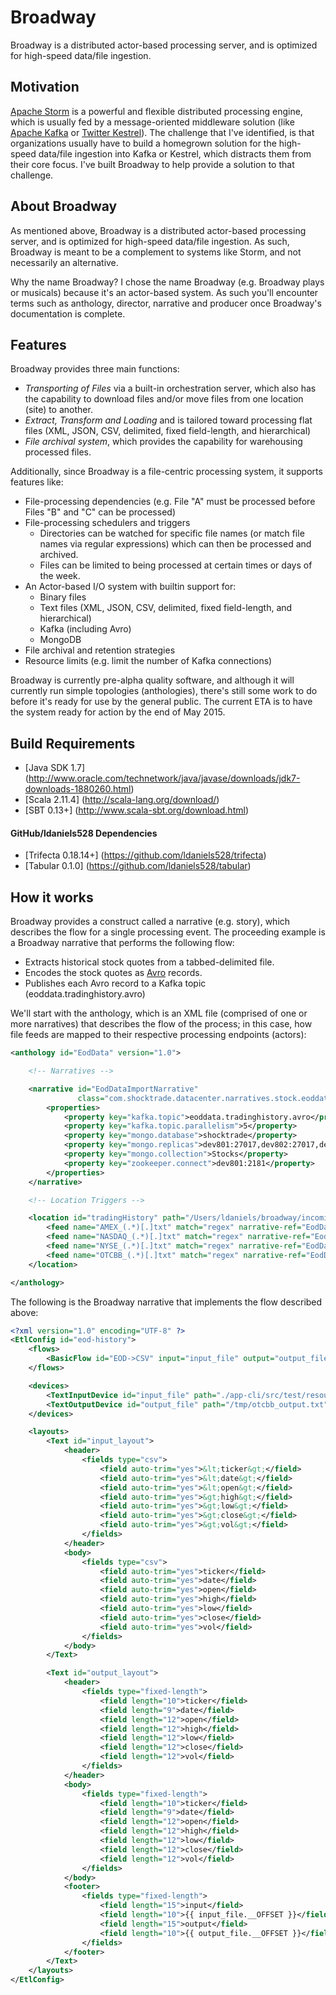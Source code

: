 Broadway
====
Broadway is a distributed actor-based processing server, and is optimized for high-speed data/file ingestion.

## Motivation

<a href="http://storm.apache.org/" target="new_window">Apache Storm</a> is a powerful and flexible distributed processing engine,
which is usually fed by a message-oriented middleware solution (like <a href="http://kafka.apache.org/" target="new_window">Apache Kafka</a>
or <a href="https://github.com/twitter/kestrel" target="new_window">Twitter Kestrel</a>). The challenge that I've identified,
is that organizations usually have to build a homegrown solution for the high-speed data/file ingestion into Kafka or Kestrel,
which distracts them from their core focus. I've built Broadway to help provide a solution to that challenge.

## About Broadway

As mentioned above, Broadway is a distributed actor-based processing server, and is optimized for high-speed data/file
ingestion. As such, Broadway is meant to be a complement to systems like Storm, and not necessarily an alternative.

Why the name Broadway? I chose the name Broadway (e.g. Broadway plays or musicals) because it's an actor-based system.
As such you'll encounter terms such as anthology, director, narrative and producer once Broadway's documentation is complete.

## Features

Broadway provides three main functions:

* *Transporting of Files* via a built-in orchestration server, which also has the capability to download files and/or move files from one location (site) to another.
* *Extract, Transform and Loading* and is tailored toward processing flat files (XML, JSON, CSV, delimited, fixed field-length, and hierarchical)
* *File archival system*, which provides the capability for warehousing processed files.

Additionally, since Broadway is a file-centric processing system, it supports features like:
* File-processing dependencies (e.g. File "A" must be processed before Files "B" and "C" can be processed)
* File-processing schedulers and triggers
  * Directories can be watched for specific file names (or match file names via regular expressions) which can then be processed and archived.
  * Files can be limited to being processed at certain times or days of the week.
* An Actor-based I/O system with builtin support for:
  * Binary files
  * Text files (XML, JSON, CSV, delimited, fixed field-length, and hierarchical)
  * Kafka (including Avro)
  * MongoDB
* File archival and retention strategies
* Resource limits (e.g. limit the number of Kafka connections)

Broadway is currently pre-alpha quality software, and although it will currently run simple topologies (anthologies), 
there's still some work to do before it's ready for use by the general public. The current ETA is to have the system 
ready for action by the end of May 2015.

## Build Requirements

* [Java SDK 1.7] (http://www.oracle.com/technetwork/java/javase/downloads/jdk7-downloads-1880260.html)
* [Scala 2.11.4] (http://scala-lang.org/download/)
* [SBT 0.13+] (http://www.scala-sbt.org/download.html)

#### GitHub/ldaniels528 Dependencies

* [Trifecta 0.18.14+] (https://github.com/ldaniels528/trifecta)
* [Tabular 0.1.0] (https://github.com/ldaniels528/tabular)

## How it works

Broadway provides a construct called a narrative (e.g. story), which describes the flow for a single processing event.
The proceeding example is a Broadway narrative that performs the following flow:

* Extracts historical stock quotes from a tabbed-delimited file.
* Encodes the stock quotes as <a href="http://avro.apache.org/" target="avro">Avro</a> records.
* Publishes each Avro record to a Kafka topic (eoddata.tradinghistory.avro)

We'll start with the anthology, which is an XML file (comprised of one or more narratives) that describes the flow of 
the process; in this case, how file feeds are mapped to their respective processing endpoints (actors):

```xml
<anthology id="EodData" version="1.0">

    <!-- Narratives -->

    <narrative id="EodDataImportNarrative"
               class="com.shocktrade.datacenter.narratives.stock.eoddata.EodDataImportNarrative">
        <properties>
            <property key="kafka.topic">eoddata.tradinghistory.avro</property>
            <property key="kafka.topic.parallelism">5</property>
            <property key="mongo.database">shocktrade</property>
            <property key="mongo.replicas">dev801:27017,dev802:27017,dev803:27017</property>
            <property key="mongo.collection">Stocks</property>
            <property key="zookeeper.connect">dev801:2181</property>
        </properties>
    </narrative>

    <!-- Location Triggers -->

    <location id="tradingHistory" path="/Users/ldaniels/broadway/incoming/tradingHistory">
        <feed name="AMEX_(.*)[.]txt" match="regex" narrative-ref="EodDataImportNarrative"/>
        <feed name="NASDAQ_(.*)[.]txt" match="regex" narrative-ref="EodDataImportNarrative"/>
        <feed name="NYSE_(.*)[.]txt" match="regex" narrative-ref="EodDataImportNarrative"/>
        <feed name="OTCBB_(.*)[.]txt" match="regex" narrative-ref="EodDataImportNarrative"/>
    </location>

</anthology>
```

The following is the Broadway narrative that implements the flow described above:

```xml
<?xml version="1.0" encoding="UTF-8" ?>
<EtlConfig id="eod-history">
    <flows>
        <BasicFlow id="EOD->CSV" input="input_file" output="output_file"/>
    </flows>

    <devices>
        <TextInputDevice id="input_file" path="./app-cli/src/test/resources/files/OTCBB_20121217.txt" layout="input_layout"/>
        <TextOutputDevice id="output_file" path="/tmp/otcbb_output.txt" layout="output_layout"/>
    </devices>

    <layouts>
        <Text id="input_layout">
            <header>
                <fields type="csv">
                    <field auto-trim="yes">&lt;ticker&gt;</field>
                    <field auto-trim="yes">&lt;date&gt;</field>
                    <field auto-trim="yes">&lt;open&gt;</field>
                    <field auto-trim="yes">&gt;high&gt;</field>
                    <field auto-trim="yes">&gt;low&gt;</field>
                    <field auto-trim="yes">&gt;close&gt;</field>
                    <field auto-trim="yes">&gt;vol&gt;</field>
                </fields>
            </header>
            <body>
                <fields type="csv">
                    <field auto-trim="yes">ticker</field>
                    <field auto-trim="yes">date</field>
                    <field auto-trim="yes">open</field>
                    <field auto-trim="yes">high</field>
                    <field auto-trim="yes">low</field>
                    <field auto-trim="yes">close</field>
                    <field auto-trim="yes">vol</field>
                </fields>
            </body>
        </Text>

        <Text id="output_layout">
            <header>
                <fields type="fixed-length">
                    <field length="10">ticker</field>
                    <field length="9">date</field>
                    <field length="12">open</field>
                    <field length="12">high</field>
                    <field length="12">low</field>
                    <field length="12">close</field>
                    <field length="12">vol</field>
                </fields>
            </header>
            <body>
                <fields type="fixed-length">
                    <field length="10">ticker</field>
                    <field length="9">date</field>
                    <field length="12">open</field>
                    <field length="12">high</field>
                    <field length="12">low</field>
                    <field length="12">close</field>
                    <field length="12">vol</field>
                </fields>
            </body>
            <footer>
                <fields type="fixed-length">
                    <field length="15">input</field>
                    <field length="10">{{ input_file.__OFFSET }}</field>
                    <field length="15">output</field>
                    <field length="10">{{ output_file.__OFFSET }}</field>
                </fields>
            </footer>
        </Text>
    </layouts>
</EtlConfig>
```
